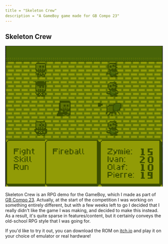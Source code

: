 ```yaml
---
title = "Skeleton Crew"
description = "A GameBoy game made for GB Compo 23"
---
```


## Skeleton Crew

![](/assets/images/showcase/skeleton-crew.png)

Skeleton Crew is an RPG demo for the GameBoy, which I made as part of [GB Compo 23](https://gbdev.io/gbcompo23.html). Actually, at the start of the competition I was working on something entirely different, but with a few weeks left to go I decided that I really didn't like the game I was making, and decided to make this instead. As a result, it's quite sparse in features/content, but it certainly conveys the old-school RPG style that I was going for.

If you'd like to try it out, you can download the ROM on [itch.io](https://staticlinkage.itch.io/skeleton-crew) and play it on your choice of emulator or real hardware!